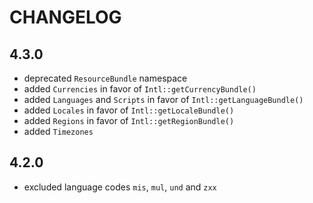 CHANGELOG
=========

4.3.0
-----

 * deprecated `ResourceBundle` namespace
 * added `Currencies` in favor of `Intl::getCurrencyBundle()`
 * added `Languages` and `Scripts` in favor of `Intl::getLanguageBundle()`
 * added `Locales` in favor of `Intl::getLocaleBundle()`
 * added `Regions` in favor of `Intl::getRegionBundle()`
 * added `Timezones`

4.2.0
-----

 * excluded language codes `mis`, `mul`, `und` and `zxx`
